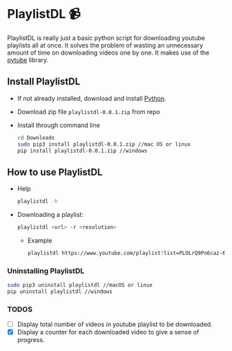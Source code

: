 # PlaylistDL 📹

PlaylistDL is really just a basic python script for downloading youtube playlists all at once. It solves the problem of wasting an unnecessary amount of time on downloading videos one by one.
It makes use of the [pytube](https://pytube.io/en/latest/index.html) library.

## Install PlaylistDL

- If not already installed, download and install [Python](https://www.python.org/downloads/).
- Download zip file `playlistdl-0.0.1.zip` from repo
- Install through command line

    ```bash
    cd Downloads
    sudo pip3 install playlistdl-0.0.1.zip //mac OS or linux
    pip install playlistdl-0.0.1.zip //windows
    ```

## How to use PlaylistDL

- Help

    ```bash
    playlistdl -h
    ```

- Downloading a playlist:

    ```bash
    playlistdl <url> -r <resolution>
    ```

  - Example

    ```bash
    playlistdl https://www.youtube.com/playlist?list=PLOLrQ9Pn6caz-6WpcBYxV84g9gwptoN20 -r 720p
    ```

### Uninstalling PlaylistDL

```bash
sudo pip3 uninstall playlistdl //macOS or linux
pip uninstall playlistdl //windows
```

### TODOS

- [ ] Display total number of videos in youtube playlist to be downloaded.
- [x] Display a counter for each downloaded video to give a sense of progress.
